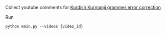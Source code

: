 Collect youtube comments for [Kurdish Kurmanji grammer error correction](https://huggingface.co/datasets/muzaffercky/kurdish-kurmanji-grammar-error-correction)


Run
```
python main.py --videos {video_id}
```
